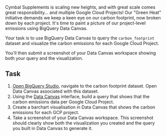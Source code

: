 Cymbal Supplements is scaling new heights, and with great scale comes great responsibility... and multiple Google Cloud Projects! Our "Green Heat" initiative demands we keep a keen eye on our carbon footprint, now broken down by each project. It's time to paint a picture of our project-level emissions using BigQuery Data Canvas.

Your task is to use BigQuery Data Canvas to query the `carbon_footprint` dataset and visualize the carbon emissions for each Google Cloud Project.

You'll then submit a screenshot of your Data Canvas workspace showing both your query and the visualization.

## Task

1. [Open BigQuery Studio](https://console.cloud.google.com/bigquery?project=%%CLIENT_PROJECT_ID%%&ws=!1m4!1m3!3m2!1s%%CLIENT_PROJECT_ID%%!2scarbon_footprint), navigate to the carbon footprint dataset. Open Data Canvas associated with this dataset.
2. Using the [Data Canvas](https://cloud.google.com/bigquery/docs/data-canvas) interface, build a query that shows that the carbon emissions data per Google Cloud Project.
3. Create a barchart visualisation in Data Canvas that shows the carbon emissions for each GCP project.
4. Take a screenshot of your Data Canvas workspace. This screenshot should clearly show both the visualization you created and the query you built in Data Canvas to generate it.
